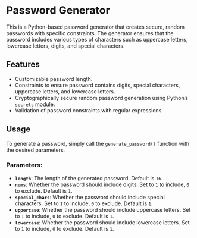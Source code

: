 # Password Generator

This is a Python-based password generator that creates secure, random passwords with specific constraints. The generator ensures that the password includes various types of characters such as uppercase letters, lowercase letters, digits, and special characters.

## Features

- Customizable password length.
- Constraints to ensure password contains digits, special characters, uppercase letters, and lowercase letters.
- Cryptographically secure random password generation using Python’s `secrets` module.
- Validation of password constraints with regular expressions.

## Usage

To generate a password, simply call the `generate_password()` function with the desired parameters.

### Parameters:
- **`length`**: The length of the generated password. Default is `16`.
- **`nums`**: Whether the password should include digits. Set to `1` to include, `0` to exclude. Default is `1`.
- **`special_chars`**: Whether the password should include special characters. Set to `1` to include, `0` to exclude. Default is `1`.
- **`uppercase`**: Whether the password should include uppercase letters. Set to `1` to include, `0` to exclude. Default is `1`.
- **`lowercase`**: Whether the password should include lowercase letters. Set to `1` to include, `0` to exclude. Default is `1`.


